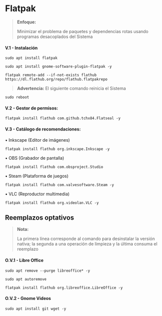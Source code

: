 # Flatpak

> **Enfoque:**
> <p> <p>
>  
> Minimizar el problema de paquetes y dependencias rotas usando programas desacoplados del Sistema 

#### V.1 - Instalación

~~~
sudo apt install flatpak
~~~

~~~
sudo apt install gnome-software-plugin-flatpak -y
~~~

~~~
flatpak remote-add --if-not-exists flathub https://dl.flathub.org/repo/flathub.flatpakrepo
~~~

> **Advertencia:** El siguiente comando reinicia el Sistema
~~~
sudo reboot
~~~


#### V.2 - Gestor de permisos:

~~~
flatpak install flathub com.github.tchx84.Flatseal -y
~~~


#### V.3 - Catálogo de recomendaciones:

• Inkscape (Editor de imágenes)

~~~
flatpak install flathub org.inkscape.Inkscape -y
~~~

• OBS (Grabador de pantalla)
~~~
flatpak install flathub com.obsproject.Studio
~~~

• Steam (Plataforma de juegos)

~~~
flatpak install flathub com.valvesoftware.Steam -y
~~~

• VLC (Reproductor multimedia)

~~~
flatpak install flathub org.videolan.VLC -y
~~~


## Reemplazos optativos

> **Nota:**
> <p> <p>
>  
> La primera línea corresponde al comando para desinstalar la versión nativa; la segunda a una operación de limpieza y la última consuma el reemplazo


#### O.V.1 - Libre Office

~~~
sudo apt remove --purge libreoffice* -y
~~~

~~~
sudo apt autoremove
~~~

~~~
flatpak install flathub org.libreoffice.LibreOffice -y
~~~

#### O.V.2 - Gnome Videos

~~~
sudo apt install git wget -y
~~~

